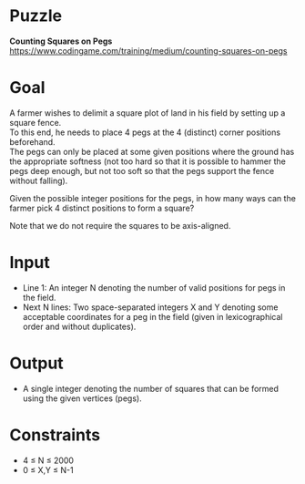 # Puzzle
**Counting Squares on Pegs** https://www.codingame.com/training/medium/counting-squares-on-pegs

# Goal
A farmer wishes to delimit a square plot of land in his field by setting up a square fence.   
To this end, he needs to place 4 pegs at the 4 (distinct) corner positions beforehand.   
The pegs can only be placed at some given positions where the ground has the appropriate softness (not too hard so that it is possible to hammer the pegs deep enough, but not too soft so that the pegs support the fence without falling).

Given the possible integer positions for the pegs, in how many ways can the farmer pick 4 distinct positions to form a square?

Note that we do not require the squares to be axis-aligned.

# Input
* Line 1: An integer N denoting the number of valid positions for pegs in the field.
* Next N lines: Two space-separated integers X and Y denoting some acceptable coordinates for a peg in the field (given in lexicographical order and without duplicates).

# Output
* A single integer denoting the number of squares that can be formed using the given vertices (pegs).

# Constraints
* 4 ≤ N ≤ 2000
* 0 ≤ X,Y ≤ N-1

